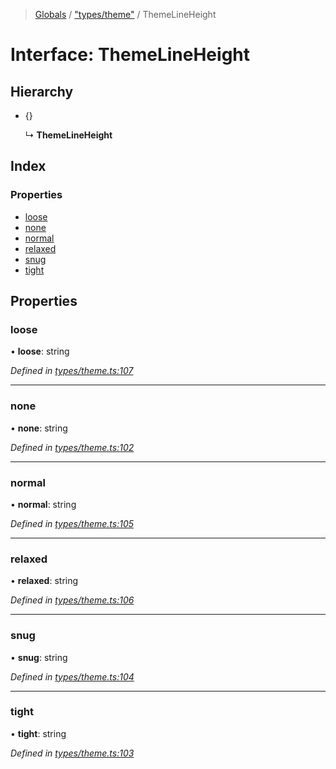 > [Globals](../README.md) / ["types/theme"](../modules/_types_theme_.md) / ThemeLineHeight

# Interface: ThemeLineHeight

## Hierarchy

- {}

  ↳ **ThemeLineHeight**

## Index

### Properties

- [loose](_types_theme_.themelineheight.md#loose)
- [none](_types_theme_.themelineheight.md#none)
- [normal](_types_theme_.themelineheight.md#normal)
- [relaxed](_types_theme_.themelineheight.md#relaxed)
- [snug](_types_theme_.themelineheight.md#snug)
- [tight](_types_theme_.themelineheight.md#tight)

## Properties

### loose

• **loose**: string

_Defined in [types/theme.ts:107](https://github.com/kenoxa/beamwind/blob/main/packages/beamwind/src/types/theme.ts#L107)_

---

### none

• **none**: string

_Defined in [types/theme.ts:102](https://github.com/kenoxa/beamwind/blob/main/packages/beamwind/src/types/theme.ts#L102)_

---

### normal

• **normal**: string

_Defined in [types/theme.ts:105](https://github.com/kenoxa/beamwind/blob/main/packages/beamwind/src/types/theme.ts#L105)_

---

### relaxed

• **relaxed**: string

_Defined in [types/theme.ts:106](https://github.com/kenoxa/beamwind/blob/main/packages/beamwind/src/types/theme.ts#L106)_

---

### snug

• **snug**: string

_Defined in [types/theme.ts:104](https://github.com/kenoxa/beamwind/blob/main/packages/beamwind/src/types/theme.ts#L104)_

---

### tight

• **tight**: string

_Defined in [types/theme.ts:103](https://github.com/kenoxa/beamwind/blob/main/packages/beamwind/src/types/theme.ts#L103)_
